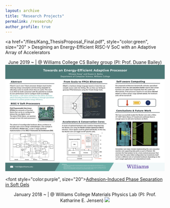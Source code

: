 ```yaml
---
layout: archive
title: "Research Projects"
permalink: /research/
author_profile: true
---
```


<a href="/files/Kang_ThesisProposal_Final.pdf", style="color:green", size="20" >
Desgining an Energy-Efficient RISC-V SoC with an Adaptive Array of Accelerators</a>

<p style="text-align: center">
June 2019 ~  | @ Williams College CS Bailey group (PI: Prof. Duane Bailey)

<img src='/images/Kang_Summer2019_poster.png' width='800' >
</p>


<font style="color:purple", size="20">[Adhesion-Induced Phase Separation in Soft Gels](/files/AIPS_Draft.pdf)</font>
<p style="text-align: center">
January 2018 ~  | @ Williams College Materials Physics Lab (PI: Prof. Katharine E. Jensen)

<img src='/images/Kang_Poster_SoftDays@Amherst.jpg' width='600'>
</p>